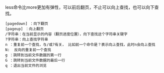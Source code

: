 less命令比more更加有弹性，可以前后翻页，不止可以向上查找，也可以向下查找。

```
[pagedown] ：向下翻页
[pageup] ：向上翻页
/字符串：在当前显示的内容（翻页进度位置），向下查找这个字符串关键字
?字符串：向上查找字符串
n ：重复前一个查找，与/或?有关， 比如前一个命令是？表示向上查找，此时n会向上查找
N:  反向的重复前一个查找
g ：跳转到当前文件数据的第一行
G ：跳转到当前文件数据的最后一行
q ：退出当前文件的浏览
```

